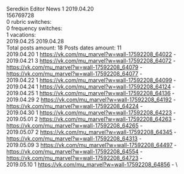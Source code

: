 Seredkin	Editor News 1 2019.04.20\
156769728\
0 rubric switches:\
0 frequency switches:\
1 vacations:\
2019.04.25 2019.04.28 \
Total posts amount: 18	Posts dates amount: 11\
2019.04.20 1 https://vk.com/mu_marvel?w=wall-17592208_64022 - \
2019.04.21 3 https://vk.com/mu_marvel?w=wall-17592208_64072 - https://vk.com/mu_marvel?w=wall-17592208_64079 - https://vk.com/mu_marvel?w=wall-17592208_64077 - \
2019.04.22 1 https://vk.com/mu_marvel?w=wall-17592208_64099 - \
2019.04.24 1 https://vk.com/mu_marvel?w=wall-17592208_64124 - \
2019.04.25 1 https://vk.com/mu_marvel?w=wall-17592208_64136 - \
2019.04.29 2 https://vk.com/mu_marvel?w=wall-17592208_64192 - https://vk.com/mu_marvel?w=wall-17592208_64224 - \
2019.04.30 1 https://vk.com/mu_marvel?w=wall-17592208_64223 - \
2019.05.01 2 https://vk.com/mu_marvel?w=wall-17592208_64263 - https://vk.com/mu_marvel?w=wall-17592208_64265 - \
2019.05.07 2 https://vk.com/mu_marvel?w=wall-17592208_64345 - https://vk.com/mu_marvel?w=wall-17592208_64313 - \
2019.05.09 3 https://vk.com/mu_marvel?w=wall-17592208_64497 - https://vk.com/mu_marvel?w=wall-17592208_64554 - https://vk.com/mu_marvel?w=wall-17592208_64723 - \
2019.05.10 1 https://vk.com/mu_marvel?w=wall-17592208_64856 - \
